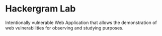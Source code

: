 # Hackergram Lab

Intentionally vulnerable Web Application that allows the demonstration of web vulnerabilities for observing and studying purposes.
